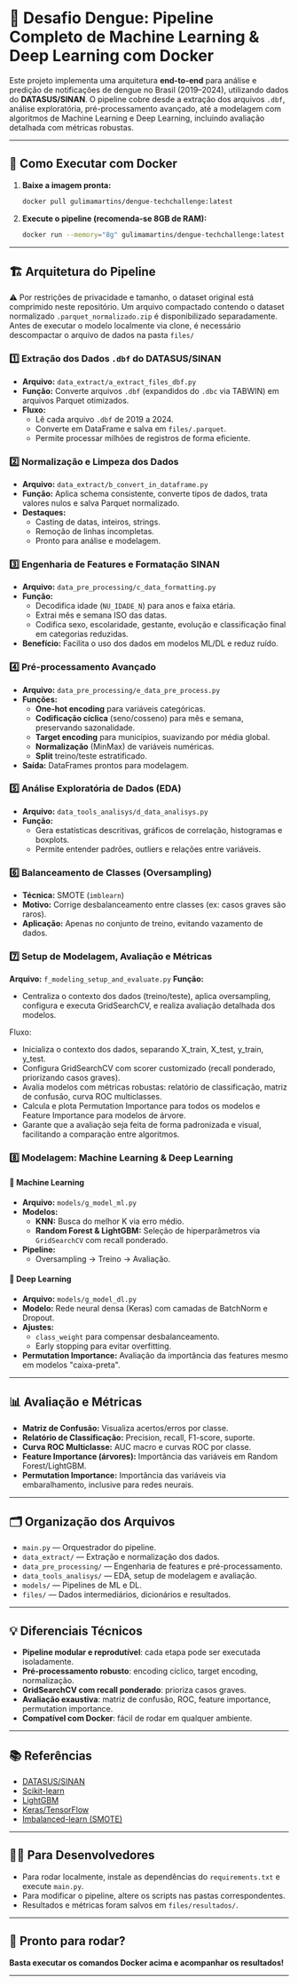 # 🦟 Desafio Dengue: Pipeline Completo de Machine Learning & Deep Learning com Docker

Este projeto implementa uma arquitetura **end-to-end** para análise e predição de notificações de dengue no Brasil (2019–2024), utilizando dados do **DATASUS/SINAN**. O pipeline cobre desde a extração dos arquivos `.dbf`, análise exploratória, pré-processamento avançado, até a modelagem com algoritmos de Machine Learning e Deep Learning, incluindo avaliação detalhada com métricas robustas.

---

## 🚀 Como Executar com Docker

1. **Baixe a imagem pronta:**
   ```sh
   docker pull gulimamartins/dengue-techchallenge:latest
   ```

2. **Execute o pipeline (recomenda-se 8GB de RAM):**
   ```sh
   docker run --memory="8g" gulimamartins/dengue-techchallenge:latest
   ```

---

## 🏗️ Arquitetura do Pipeline

⚠️ Por restrições de privacidade e tamanho, o dataset original está comprimido neste repositório.
Um arquivo compactado contendo o dataset normalizado `.parquet_normalizado.zip` é disponibilizado separadamente.
Antes de executar o modelo localmente via clone, é necessário descompactar o arquivo de dados na pasta `files/`

### 1️⃣ Extração dos Dados `.dbf` do DATASUS/SINAN

- **Arquivo:** `data_extract/a_extract_files_dbf.py`
- **Função:** Converte arquivos `.dbf` (expandidos do `.dbc` via TABWIN) em arquivos Parquet otimizados.
- **Fluxo:** 
  - Lê cada arquivo `.dbf` de 2019 a 2024.
  - Converte em DataFrame e salva em `files/.parquet`.
  - Permite processar milhões de registros de forma eficiente.

### 2️⃣ Normalização e Limpeza dos Dados

- **Arquivo:** `data_extract/b_convert_in_dataframe.py`
- **Função:** Aplica schema consistente, converte tipos de dados, trata valores nulos e salva Parquet normalizado.
- **Destaques:**
  - Casting de datas, inteiros, strings.
  - Remoção de linhas incompletas.
  - Pronto para análise e modelagem.

### 3️⃣ Engenharia de Features e Formatação SINAN

- **Arquivo:** `data_pre_processing/c_data_formatting.py`
- **Função:** 
  - Decodifica idade (`NU_IDADE_N`) para anos e faixa etária.
  - Extrai mês e semana ISO das datas.
  - Codifica sexo, escolaridade, gestante, evolução e classificação final em categorias reduzidas.
- **Benefício:** Facilita o uso dos dados em modelos ML/DL e reduz ruído.

### 4️⃣ Pré-processamento Avançado

- **Arquivo:** `data_pre_processing/e_data_pre_process.py`
- **Funções:**
  - **One-hot encoding** para variáveis categóricas.
  - **Codificação cíclica** (seno/cosseno) para mês e semana, preservando sazonalidade.
  - **Target encoding** para municípios, suavizando por média global.
  - **Normalização** (MinMax) de variáveis numéricas.
  - **Split** treino/teste estratificado.
- **Saída:** DataFrames prontos para modelagem.

### 5️⃣ Análise Exploratória de Dados (EDA)

- **Arquivo:** `data_tools_analisys/d_data_analisys.py`
- **Função:** 
  - Gera estatísticas descritivas, gráficos de correlação, histogramas e boxplots.
  - Permite entender padrões, outliers e relações entre variáveis.

### 6️⃣ Balanceamento de Classes (Oversampling)

- **Técnica:** SMOTE (`imblearn`)
- **Motivo:** Corrige desbalanceamento entre classes (ex: casos graves são raros).
- **Aplicação:** Apenas no conjunto de treino, evitando vazamento de dados.

### 7️⃣ Setup de Modelagem, Avaliação e Métricas
**Arquivo:** `f_modeling_setup_and_evaluate.py`
**Função:**
  - Centraliza o contexto dos dados (treino/teste), aplica oversampling, configura e executa GridSearchCV, e realiza avaliação detalhada dos modelos.

Fluxo:
  - Inicializa o contexto dos dados, separando X_train, X_test, y_train, y_test.
  - Configura GridSearchCV com scorer customizado (recall ponderado, priorizando casos graves).
  - Avalia modelos com métricas robustas: relatório de classificação, matriz de confusão, curva ROC multiclasses.
  - Calcula e plota Permutation Importance para todos os modelos e Feature Importance para modelos de árvore.
  - Garante que a avaliação seja feita de forma padronizada e visual, facilitando a comparação entre algoritmos.

### 8️⃣ Modelagem: Machine Learning & Deep Learning

#### 🔹 Machine Learning

- **Arquivo:** `models/g_model_ml.py`
- **Modelos:** 
  - **KNN:** Busca do melhor K via erro médio.
  - **Random Forest & LightGBM:** Seleção de hiperparâmetros via `GridSearchCV` com recall ponderado.
- **Pipeline:** 
  - Oversampling → Treino → Avaliação.

#### 🔸 Deep Learning

- **Arquivo:** `models/g_model_dl.py`
- **Modelo:** Rede neural densa (Keras) com camadas de BatchNorm e Dropout.
- **Ajustes:** 
  - `class_weight` para compensar desbalanceamento.
  - Early stopping para evitar overfitting.
- **Permutation Importance:** Avaliação da importância das features mesmo em modelos "caixa-preta".

---

## 📊 Avaliação e Métricas

- **Matriz de Confusão:** Visualiza acertos/erros por classe.
- **Relatório de Classificação:** Precision, recall, F1-score, suporte.
- **Curva ROC Multiclasse:** AUC macro e curvas ROC por classe.
- **Feature Importance (árvores):** Importância das variáveis em Random Forest/LightGBM.
- **Permutation Importance:** Importância das variáveis via embaralhamento, inclusive para redes neurais.

---

## 🗂️ Organização dos Arquivos

- `main.py` — Orquestrador do pipeline.
- `data_extract/` — Extração e normalização dos dados.
- `data_pre_processing/` — Engenharia de features e pré-processamento.
- `data_tools_analisys/` — EDA, setup de modelagem e avaliação.
- `models/` — Pipelines de ML e DL.
- `files/` — Dados intermediários, dicionários e resultados.

---

## 💡 Diferenciais Técnicos

- **Pipeline modular e reprodutível**: cada etapa pode ser executada isoladamente.
- **Pré-processamento robusto**: encoding cíclico, target encoding, normalização.
- **GridSearchCV com recall ponderado**: prioriza casos graves.
- **Avaliação exaustiva**: matriz de confusão, ROC, feature importance, permutation importance.
- **Compatível com Docker**: fácil de rodar em qualquer ambiente.

---

## 📚 Referências

- [DATASUS/SINAN](https://datasus.saude.gov.br/)
- [Scikit-learn](https://scikit-learn.org/)
- [LightGBM](https://lightgbm.readthedocs.io/)
- [Keras/TensorFlow](https://keras.io/)
- [Imbalanced-learn (SMOTE)](https://imbalanced-learn.org/)

---

## 👨‍💻 Para Desenvolvedores

- Para rodar localmente, instale as dependências do `requirements.txt` e execute `main.py`.
- Para modificar o pipeline, altere os scripts nas pastas correspondentes.
- Resultados e métricas foram salvos em `files/resultados/`.

---

## 🏁 Pronto para rodar?  
**Basta executar os comandos Docker acima e acompanhar os resultados!**

---
